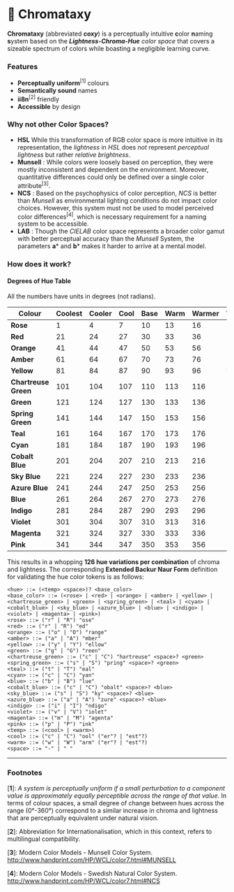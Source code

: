 # 🌈 Chromataxy

**Chromataxy** (abbreviated ***coxy***) is a perceptually intuitive **c**olor **n**aming **s**ystem based on the ***Lightness-Chroma-Hue*** *color space* that covers a sizeable spectrum of colors while boasting a negligible learning curve.
 
 ### Features

* **Perceptually uniform**<sup>[1]</sup> colours
* **Semantically sound** names
* **ii8n**<sup>[2]</sup> friendly 
* **Accessible** by design

### Why not other Color Spaces?

* **HSL**  While this transformation of RGB color space is more intuitive in its representation, the *lightness* in *HSL* does *not* represent *perceptual lightness* but rather *relative brightness*.
* **Munsell**  : While colors were loosely based on perception, they were mostly inconsistent and dependent on the environment. Moreover, quantitative differences could only be defined over a single color attribute<sup>[3]</sup>.
* **NCS** : Based on the psychophysics of color perception, *NCS* is better than *Munsell* as environmental lighting conditions do not impact color choices. However, this system must not be used to model perceived color differences<sup>[4]</sup>, which is necessary requirement for a naming system to be accessible.
* **LAB** : Though the *CIELAB* color space represents a broader color gamut with better perceptual accuracy than the *Munsell* System, the parameters **a*** and **b*** makes it harder to arrive at a mental model.

### How does it work?
<h4> Degrees of Hue Table </h4>

All the numbers have units in degrees (not radians).

| **Colour**           | **Coolest** | **Cooler** | **Cool** | **Base** | **Warm** | **Warmer** | **Warmest** |
| -------------------- | ----------- | ---------- | -------- | -------- | -------- | ---------- | ----------- |
| **Rose**             | 1           | 4          | 7        | 10       | 13       | 16         | 19          |
| **Red**              | 21          | 24         | 27       | 30       | 33       | 36         | 39          |
| **Orange**           | 41          | 44         | 47       | 50       | 53       | 56         | 59          |
| **Amber**            | 61          | 64         | 67       | 70       | 73       | 76         | 79          |
| **Yellow**           | 81          | 84         | 87       | 90       | 93       | 96         | 99          |
| **Chartreuse Green** | 101         | 104        | 107      | 110      | 113      | 116        | 119         |
| **Green**            | 121         | 124        | 127      | 130      | 133      | 136        | 139         |
| **Spring Green**     | 141         | 144        | 147      | 150      | 153      | 156        | 159         |
| **Teal**             | 161         | 164        | 167      | 170      | 173      | 176        | 179         |
| **Cyan**             | 181         | 184        | 187      | 190      | 193      | 196        | 199         |
| **Cobalt Blue**      | 201         | 204        | 207      | 210      | 213      | 216        | 219         |
| **Sky Blue**         | 221         | 224        | 227      | 230      | 233      | 236        | 239         |
| **Azure Blue**       | 241         | 244        | 247      | 250      | 253      | 256        | 259         |
| **Blue**             | 261         | 264        | 267      | 270      | 273      | 276        | 279         |
| **Indigo**           | 281         | 284        | 287      | 290      | 293      | 296        | 299         |
| **Violet**           | 301         | 304        | 307      | 310      | 313      | 316        | 319         |
| **Magenta**          | 321         | 324        | 327      | 330      | 333      | 336        | 339         |
| **Pink**             | 341         | 344        | 347      | 350      | 353      | 356        | 359         |

This results in a whopping **126 hue variations per combination** of chroma and lightness. The corresponding **Extended Backur Naur Form** definition for validating the hue color tokens is as follows: 

```shell
<hue> ::= (<temp> <space>)? <base_color>
<base_color> ::= (<rose> | <red> | <orange> | <amber> | <yellow> | <chartreuse_green> | <green> | <spring_green> | <teal> | <cyan> | <cobalt_blue> | <sky_blue> | <azure_blue> | <blue> | <indigo> | <violet> | <magenta> | <pink>)
<rose> ::= ("r" | "R") "ose"
<red> ::= ("r" | "R") "ed"
<orange> ::= ("o" | "O") "range"
<amber> ::= ("a" | "A") "mber"
<yellow> ::= ("y" | "Y") "ellow"
<green> ::= ("g" | "G") "reen"
<chartreuse_green> ::= ("c" | "C") "hartreuse" <space>? <green>
<spring_green> ::= ("s" | "S") "pring" <space>? <green>
<teal> ::= ("t" | "T") "eal"
<cyan> ::= ("c" | "C") "yan"
<blue> ::= ("b" | "B") "lue"
<cobalt_blue> ::= ("c" | "C") "obalt" <space>? <blue>
<sky_blue> ::= ("s" | "S") "ky" <space>? <blue>
<azure_blue> ::= ("a" | "A") "zure" <space>? <blue>
<indigo> ::= ("i" | "I") "ndigo"
<violet> ::= ("v" | "V") "iolet"
<magenta> ::= ("m" | "M") "agenta"
<pink> ::= ("p" | "P") "ink"
<temp> ::= (<cool> | <warm>)
<cool> ::= ("c" | "C") "ool" ("er"? | "est"?)
<warm> ::= ("w" | "W") "arm" ("er"? | "est"?)
<space> ::= "-" | " "
```

---

### Footnotes

[**1**]: *A system is perceptually uniform if a small perturbation to a component value is approximately equally perceptible across the range of that value*. In terms of colour spaces, a small degree of change between hues across the range (0°-360°) correspond to a similar increase in chroma and lightness that are perceptually equivalent under natural vision.

[**2**]: Abbreviation for Internationalisation, which in this context, refers to multilingual compatibility.

[**3**]: Modern Color Models - Munsell Color System. http://www.handprint.com/HP/WCL/color7.html#MUNSELL

[**4**]: Modern Color Models - Swedish Natural Color System. http://www.handprint.com/HP/WCL/color7.html#NCS 
